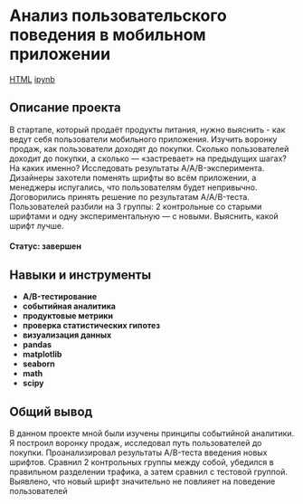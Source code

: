 # Анализ пользовательского поведения в мобильном приложении
[HTML](https://github.com/Joker2k79/Portfolio/blob/main/09_analysis_behavior_mobile_app/fabricated_project_2.html) [ipynb](https://github.com/Joker2k79/Portfolio/blob/main/09_analysis_behavior_mobile_app/fabricated_project_2.ipynb)

## Описание проекта

В стартапе, который продаёт продукты питания, нужно выяснить - как ведут себя пользователи мобильного приложения.
Изучить воронку продаж, как пользователи доходят до покупки. Сколько пользователей доходит до покупки, а сколько — «застревает» на предыдущих шагах? На каких именно?
Исследовать результаты A/A/B-эксперимента. Дизайнеры захотели поменять шрифты во всём приложении, а менеджеры испугались, что пользователям будет непривычно. Договорились принять решение по результатам A/A/B-теста. Пользователей разбили на 3 группы: 2 контрольные со старыми шрифтами и одну экспериментальную — с новыми. Выяснить, какой шрифт лучше.
#### Статус: завершен
##
## Навыки и инструменты

- **A/B-тестирование**
- **событийная аналитика**
- **продуктовые метрики**
- **проверка статистических гипотез**
- **визуализация данных**
- **pandas**
- **matplotlib**
- **seaborn**
- **math**
- **scipy**

##

## Общий вывод
В данном проекте мной были изучены принципы событийной аналитики. Я построил воронку продаж, исследовал путь пользователей до покупки. Проанализировал результаты A/B-теста введения новых шрифтов. Сравнил 2 контрольных группы между собой, убедился в правильном разделении трафика, а затем сравнил с тестовой группой. Выявлено, что новый шрифт значительно не повлияет на поведение пользователей
